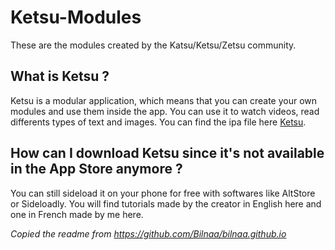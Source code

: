 # Ketsu-Modules
These are the modules created by the Katsu/Ketsu/Zetsu community.

## What is Ketsu ?
Ketsu is a modular application, which means that you can create your own modules and use them inside the app. You can use it to watch videos, read differents types of text and images. You can find the ipa file here [Ketsu](https://ketsu.app/).

## How can I download Ketsu since it's not available in the App Store anymore ?
You can still sideload it on your phone for free with softwares like AltStore or Sideloadly. You will find tutorials made by the creator in English here and one in French made by me here.


_Copied the readme from https://github.com/Bilnaa/bilnaa.github.io_
